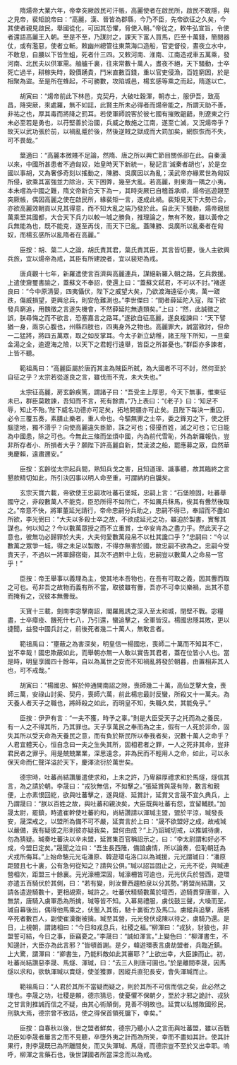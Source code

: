 <!-- { "loadSidebar": true } -->
　　隋煬帝大業六年，帝幸突厥啟民可汗帳，高麗使者在啟民所，啟民不敢隱，與之見帝，裴矩說帝曰：“高麗，漢、晉皆為郡縣，今乃不臣，先帝欲征之久矣，今其使者親見啟民，舉國從化，可因其恐懼，脅使入朝。”帝從之，敕牛弘宣旨，令使者還語高麗王入朝。至是不至，乃謀討之，課天下富人買馬，匹至十萬錢，簡閱器仗，或有濫惡，使者立斬。敕幽州總管往東萊海口造船，官吏督役，晝夜立水中，不敢息，自腰以下皆生蛆，死者什三四。又敕河南、淮南、江南造戎車五萬乘，發河南、北民夫以供軍需。舳艫千裏，往來常數十萬人，晝夜不絕，天下騷動，士卒死亡過半，耕稼失時，穀價踴貴，鬥米直數百錢，重以官吏侵漁，百姓窮困，於是相聚為盜。至是所在蜂起，不可勝數，攻陷城邑，楊玄感等乘之而起，隋遂以亡。

　　胡寅曰：“煬帝前此下林邑，克契丹，大破吐穀渾，朝赤土，服伊吾，致高昌，降突厥，來處羅，無不如誌，此賢主所未必得者而煬帝能之，所謂天助不善，非祐之也，厚其毒而將降之罰耳。若使軍師說客於彼七國有摧敗齟齬，則遼東之行未必至若是勇也，以苻堅善於治國，兵威之敵施之江南，遂至亡滅，又況煬帝乎？故天以武功張於前，以禍亂蹙於後，然後逆賊之獄成而大罰加矣，網恢恢而不失，可不畏哉。”

　　葉適曰：“高麗本微賤不足論，然隋、唐之所以興亡節目關係卻在此。自秦漢以來，中國所甚患者不過匈奴，始皇時天下新統一，秘記言‘滅秦者胡也’，於是空國以事胡，又為奢侈奇刻以搖動之，陳勝、吳廣因以為亂；漢武帝亦緣累世為匈奴所侵，欲乘其富強並力除治，天下困弊，幾至大亂。若高麗，則東海一隅之小夷，本未嚐為中國之難，隋文帝新合天下為一，其時突厥已自稽首承順，煬帝巡遊親至突厥帳，偶因高麗之使在啟民所，緣裴矩一言，遂成此禍。裴矩見天下大勢已合，亦欲高麗效朝貢以見其得意，而不知大亂之端乃發於此。自此天下騷動，煬帝親屈萬乘至其國都，大合天下兵力以較一城之勝負，推理論之，無有不敗，雖以黃帝之兵無能為也，既不能克，遂至再伐，而天下已亂。蓋陳勝、吳廣所以亂秦者在匈奴，而楊玄感所以亂隋者在高麗。”

　　臣按：胡、葉二人之論，胡氏責其君，葉氏責其臣，其言皆切要，後人主欲興兵旅，宜以煬帝為戒，其臣有所建說者，宜以裴矩為戒。

　　唐貞觀十七年，新羅遣使言百濟與高麗連兵，謀絕新羅入朝之路，乞兵救援。上遣使齎璽書諭之，蓋蘇文不奉詔，使還上曰：“蓋蘇文弑君，不可以不討。”褚遂良曰：“今中原清晏，四夷懾伏，陛下之威望大矣，乃欲渡海遠征小夷，萬一蹉跌，傷威損望，更興忿兵，則安危難測也。”李世傑曰：“間者薛延陀入寇，陛下欲發兵窮追，用魏徵之言遂失機會，不然薛延陀無遺類矣。”上曰：“然，此誠徵之誤，朕尋悔之而不欲言，恐塞嘉言之路耳。”遂欲自征高麗，遂良複諫曰：“天下譬猶一身，兩京心腹也，州縣四肢也，四夷身外之物也。高麗罪大，誠當致討，但命一二猛將，將四五萬眾，取之如反掌耳。今太子新立幼稚，諸王陛下所知，一旦棄金湯之全，逾遼海之險，以天下之君輕行遠舉，皆臣之所甚憂也。”群臣亦多諫者，上皆不聽。

　　範祖禹曰：“高麗臣屬於唐而其主為賊臣所弑，為大國者不可不討，然何至於自征之乎？太宗若從遂良之言，雖伐而不克，未大失也。”

　　太宗征高麗，房玄齡疾篤，謂諸子曰：“吾受主上厚恩，今天下無事，惟東征未已，群臣莫敢諫，吾知而不言，死有餘責。”乃上表曰：“《老子》曰：‘知足不辱，知止不殆。’陛下威名功德亦可足矣，拓地開疆亦可止矣。且陛下每決一重囚，必令三覆五奏，素膳止樂者，重人命也。今驅無罪之士卒，委之鋒刃之下，使之肝腦塗地，獨不湣乎？向使高麗違失臣節，誅之可也；侵擾百姓，滅之可也；它日能為中國患，除之可也。今無此三條而坐煩中國，內為前代雪恥，外為新羅報仇，豈非所存者小、所損者大乎？願陛下許高麗自新，焚淩波之船，罷應募之眾，自然華夷慶賴，遠肅邇安。”

　　臣按：玄齡從太宗起兵間，熟知兵戈之害，且知道理、識事體，故其臨終之言懇款精切如此，所引決囚事以明人命至重，可謂納約自牖矣。

　　玄宗天寶六載，帝欲使王忠嗣攻吐蕃石堡城，忠嗣上言：“石堡險固，吐蕃舉國守之，非殺數萬人不能克，臣恐所得不如所亡，不如厲兵秣馬，俟其有釁然後取之。”帝意不快，將軍董延光請行，帝命忠嗣分兵助之，忠嗣不得已，奉詔而不盡如所欲，李光弼曰：“大夫以多殺士卒之故，不欲成延光之功，雖迫於製書，實奪其謀也。何以知之？今以數萬眾授之而不立重賞，士卒安肯為之盡力乎。然此天子之意也，彼無功必歸罪於大夫，大夫何愛數萬段帛不以杜其讒口乎？”忠嗣曰：“今以數萬之眾爭一城，得之未足以製敵，不得亦無害於國，故忠嗣不欲為之。忠嗣今受責天子，不過以一將軍歸宿衛，其次不過黔中上佐，忠嗣豈以數萬人之命易一官乎！”

　　臣按：帝王舉事以義理為主，使其地本吾物也，在吾有可取之義，因其釁而取之可也。苟非吾之故物而義有所不當，取彼雖有釁，吾亦不可幸災樂禍，出其不意而掩有之，況彼本無釁哉。

　　天寶十三載，劍南李宓擊南詔，閣羅鳳誘之深入至太和城，閉壁不戰。宓糧盡，士卒瘴疫、饑死什七八，乃引還，蠻追擊之，全軍皆沒。楊國忠隱其敗，更以捷聞，益發中國兵討之，前後死者幾二十萬人，無敢言者。

　　範祖禹曰：“壅蔽之為害深矣，明皇信一楊國忠，喪師二十萬而不知其不亡，豈不幸哉！國忠欺蔽如此，而舉朝亦無一人敢以實告其君者，蓋在位皆小人也。當是時，明皇享國四十餘年，自以為萬世之安而不知禍亂將發於朝暮，由置相非其人也，可不戒哉。”

　　胡寅曰：“楊國忠、鮮於仲通開南詔之隙，喪師幾二十萬，高仙芝擊大食，喪師三萬，安祿山討奚、契丹，喪師六萬，前此楊忠最討反蠻，所殺又十一萬夫。為天養人者天子之職也，將師殺之如此，而明皇不知，失職久矣，其能免乎。”

　　臣按：伊尹有言：“一夫不獲，時予之辜。”則是大臣受天子之托而為之養民，有一人之不得其所，乃其罪也。天子享萬民之奉而為之主，假有一人死於非命，固失其所以受天命為天養民之意，而有負於斯民所以奉我者矣，況數十萬人之命乎？人君宜體天心，恒自念曰一夫之生失其所，固相君者之罪，一人之死非其命，豈非君民者之罪乎。用是兢兢業業，深思遠念，非為民而不輕用人之命，如此，可以永保天命而仁聲洋溢於天下，慶澤流衍於萬世矣。

　　德宗時，吐蕃尚結讚屢遣使求和，上未之許，乃卑辭厚禮求和於馬燧，燧信其言，為之請於朝。李晟曰：“戎狄無信，不如擊之。”張延賞與晟有隙，數言和親便，上亦素恨回紇，欲與吐蕃擊之，遂與燧、延賞計，延賞又言晟不宜久典兵，上乃謂晟曰：“朕以百姓之故，與吐蕃和親決矣，大臣既與吐蕃有怨，宜留輔朕。”加晟太尉，罷鎮，時遣崔幹使吐蕃約和，尚結讚請以渾瑊主盟，盟於平涼，瑊發長安，晟深戒之，以盟所為備不可不嚴，延賞言於上曰：“晟不欲盟好之成，故戒瑊以嚴備，我有疑彼之形則彼亦疑我矣，盟何由成？”上乃詔瑊切戒，以推誠待虜，勿為猜疑。瑊奏吐蕃決以辛未盟，延賞集百官稱詔示之，曰：“李太尉謂和好必不成，今盟日定矣。”晟聞之泣曰：“吾生長西陲，備諳虜情，所以論奏，但恥朝廷為犬戎所侮耳。”上始命駱元光屯潘原、韓遊環屯洛口以為瑊援，元光謂瑊曰：“潘原距盟且七十裏，公有急何從知之？請與公俱。”瑊以詔旨固止之，元光不從，與瑊連營相次，距盟三十餘裏。元光濠柵深固，瑊濠柵皆可逾也，元光伏兵於營西，遊環亦遣五百騎伏於其側，曰：“若有變，則汝曹西趨柏泉以分其勢。”將盟尚結讚，又請各遣遊騎數十，更相覘索，瑊許之。吐蕃伏精騎數萬於壇西，遊騎貫穿唐軍，入無禁，唐騎入虜軍悉為所擒，瑊等皆不知。入幕易禮服，虜伐鼓三聲，大噪而至，瑊自幕後出，偶得他馬乘之，伏鬛入其銜，馳十裏銜方及馬口。虜縱兵追擊，唐將卒死者數百人，副使崔漢衡被擒。瑊至其營，元光發伏成陳以待之，虜騎乃還。是日，上視朝，謂諸相曰：“今日和戎息兵，社稷之福。”柳渾曰：“戎狄，豺狼也，非盟誓可結，今日之事，臣竊憂之。”李晟曰：“誠如渾言。”上變色曰：“柳渾書生，不知邊計，大臣亦為此言邪？”皆頓首謝。是夕，韓遊環表言虜劫盟者，兵臨近鎮。上大驚，謂渾曰：“卿書生，乃能料敵如此其審耶？”上欲出幸，大臣諫而止。初，吐蕃尚結讚惡李晟、馬燧、渾瑊，曰：“去三人則唐可圖也。”於是離間李晟，因馬燧以求和，欲執渾瑊以賣燧，使並獲罪，因縱兵直犯長安，會失渾瑊而止。

　　範祖禹曰：“人君於其所不當疑而疑之，則於其所不可信而信之矣，此必然之理也。李晟之功，社稷是賴，德宗猜忌，使憂懼不保朝夕，至於才邪之詭計、戎狄之甘言則推誠而信之不疑，由其心術顛倒，見善不明故也。延賞以私憾敗國殄民，刑孰大焉，德宗曾不致詰，使之得保首領死牖下，幸矣。”

　　臣按：自春秋以後，世之盟者鮮矣，德宗乃聽小人之言而與吐蕃盟，雖以百戰功臣如李晟者屢言之而不見聽，卒墮外夷之計而為所笑，幸而不盡如其計。使其計果行，則李晟既已為所離間矣，而又失渾瑊、馬燧，而德宗豈不至於又出幸耶。嗚呼，柳渾之言藥石也，後世謀國者所當深念而以為戒。

